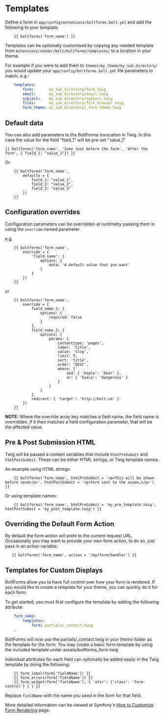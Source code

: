 Templates
=========


Define a form in `app/config/extensions/boltforms.bolt.yml` and add the
following to your template:

```twig
    {{ boltforms('form_name') }}
```

Templates can be optionally customised by copying any needed template from
`extensions/vendor/bolt/boltforms/templates/` to a location in your theme.

For example if you were to add them to `themes/my_theme/my_sub_directory/` you
would update your `app/config/boltforms.bolt.yml` file parameters to match,
e.g.:

```yaml
    templates:
        form:       my_sub_directory/form.twig
        email:      my_sub_directory/email.twig
        subject:    my_sub_directory/subject.twig
        files:      my_sub_directory/file_browser.twig
        form_theme: my_sub_directory/_form_theme.twig
```

Default data
------------

You can also add parameters to the BoltForms invocation in Twig. In this case
the value for the field "field_1" will be pre-set "value_1"

```twig
{{ boltforms('form_name', 'Some text before the form', 'After the form', { field_1: "value_1"}) }}
```

Or

```twig
    {{ boltforms('form_name',
        defaults = {
            field_1: "value_1",
            field_2: "value_2",
            field_3: "value_3"
        })
    }}
```

Configuration overrides
-----------------------

Configuration parameters can be overridden at runtimeby passing them in using
the `override` named parameter

e.g.

```twig
    {{ boltforms('form_name',
        override = {
            'field_name': {
                options: {
                    data: 'A default value that you want'
                }
            }
        })
    }}
```

or

```twig
    {{ boltforms('form_name',
        override = {
            field_name_1: {
                options: {
                    required: false
                }
            },
            field_name_2: {
                options: {
                    params: {
                        contenttype: 'pages',
                        label: 'title',
                        value: 'slug',
                        limit: 5,
                        sort: 'title',
                        order: 'DESC',
                        where: {
                            and: { 'koala': 'bear' },
                            or: { 'koala': 'dangerous' }
                        }
                    }
                }
            },
            redirect: { 'target': 'http://bolt.cm' }
        })
    }}
```

**NOTE:** Where the override array key matches a field name, the field name is
overridden, if it then matches a field configuration parameter, that will be
the affected value.


Pre & Post Submission HTML
--------------------------

Twig will be passed a context variables that include `htmlPreSubmit` and
`htmlPostSubmit`. These can be either HTML strings, or Twig template names.

An example using HTML strings:

```twig
    {{ boltforms('form_name', htmlPreSubmit = '<p>This will be shown before send</p>', htmlPostSubmit = '<p>Form sent to the ocean…</p>') }}
```

Or using template names:

```twig
    {{ boltforms('form_name', htmlPreSubmit = 'my_pre_template.twig', htmlPostSubmit = 'my_post_template.twig') }}
```

Overriding the Default Form Action
----------------------------------

By default the form action will point to the current request URL. Occasionally
you may want to provide your own form action, to do so, just pass in an action
variable:

```twig
   {{ boltforms('form_name', action = '/my/form/handler') }}
```

Templates for Custom Displays
-----------------------------

BoltForms allow you to have full control over how your form is rendered. If you
would like to create a template for your theme, you can quickly do it for each
form.

To get started, you must first configure the template by adding the following
attribute:

```yaml
    form_name:
        templates:
            form: partials/_contact.twig
    …
```

BoltForms will now use the partials/_contact.twig in your theme folder as the
template for the form. You may create a basic form template by using the
included template under assets/boltforms_form.twig

Individual attributes for each field can optionally be added easily in the Twig
template by doing the following:

```twig
    {{ form_label(form['fieldName']) }}
    {{ form_errors(form['fieldName']) }}
    {{ form_widget(form['fieldName'], { 'attr': {'class': 'form-control'} } ) }}
```

Replace `fieldName` with the name you used in the form for that field.

More detailed information can be viewed at Symfony's
[How to Customize Form Rendering][customize] page.

[customize]: http://symfony.com/doc/current/cookbook/form/form_customization.html